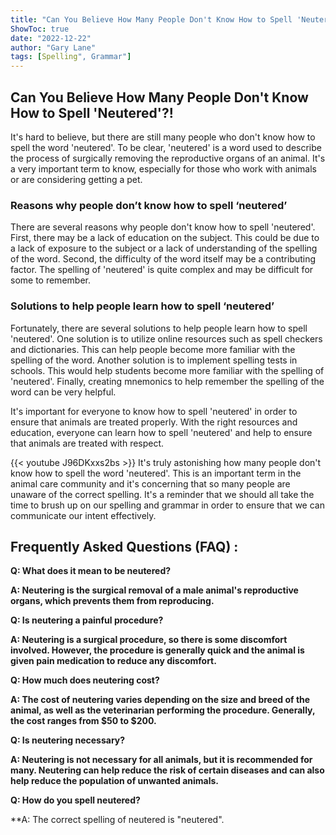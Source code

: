 ```yaml
---
title: "Can You Believe How Many People Don't Know How to Spell 'Neutered'?!"
ShowToc: true 
date: "2022-12-22"
author: "Gary Lane" 
tags: [Spelling", Grammar"]
---
```

## Can You Believe How Many People Don't Know How to Spell 'Neutered'?!

It's hard to believe, but there are still many people who don't know how to spell the word 'neutered'. To be clear, 'neutered' is a word used to describe the process of surgically removing the reproductive organs of an animal. It's a very important term to know, especially for those who work with animals or are considering getting a pet.

### Reasons why people don’t know how to spell ‘neutered’

There are several reasons why people don't know how to spell 'neutered'. First, there may be a lack of education on the subject. This could be due to a lack of exposure to the subject or a lack of understanding of the spelling of the word. Second, the difficulty of the word itself may be a contributing factor. The spelling of 'neutered' is quite complex and may be difficult for some to remember.

### Solutions to help people learn how to spell ‘neutered’

Fortunately, there are several solutions to help people learn how to spell 'neutered'. One solution is to utilize online resources such as spell checkers and dictionaries. This can help people become more familiar with the spelling of the word. Another solution is to implement spelling tests in schools. This would help students become more familiar with the spelling of 'neutered'. Finally, creating mnemonics to help remember the spelling of the word can be very helpful.

It's important for everyone to know how to spell 'neutered' in order to ensure that animals are treated properly. With the right resources and education, everyone can learn how to spell 'neutered' and help to ensure that animals are treated with respect.

{{< youtube J96DKxxs2bs >}} 
It's truly astonishing how many people don't know how to spell the word 'neutered'. This is an important term in the animal care community and it's concerning that so many people are unaware of the correct spelling. It's a reminder that we should all take the time to brush up on our spelling and grammar in order to ensure that we can communicate our intent effectively.

## Frequently Asked Questions (FAQ) :
**Q: What does it mean to be neutered?**

**A: Neutering is the surgical removal of a male animal's reproductive organs, which prevents them from reproducing.**

**Q: Is neutering a painful procedure?**

**A: Neutering is a surgical procedure, so there is some discomfort involved. However, the procedure is generally quick and the animal is given pain medication to reduce any discomfort.**

**Q: How much does neutering cost?**

**A: The cost of neutering varies depending on the size and breed of the animal, as well as the veterinarian performing the procedure. Generally, the cost ranges from $50 to $200.**

**Q: Is neutering necessary?**

**A: Neutering is not necessary for all animals, but it is recommended for many. Neutering can help reduce the risk of certain diseases and can also help reduce the population of unwanted animals.**

**Q: How do you spell neutered?**

**A: The correct spelling of neutered is "neutered".





